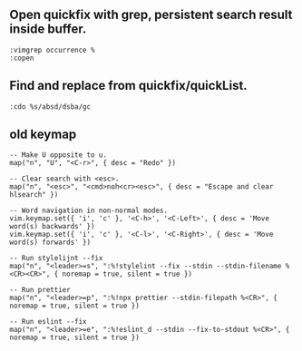 ## Open quickfix with grep, persistent search result inside buffer.

```
:vimgrep occurrence %
:copen
```


## Find and replace from quickfix/quickList.
```
:cdo %s/absd/dsba/gc
```


## old keymap
```
-- Make U opposite to u.
map("n", "U", "<C-r>", { desc = "Redo" })

-- Clear search with <esc>.
map("n", "<esc>", "<cmd>noh<cr><esc>", { desc = "Escape and clear hlsearch" })

-- Word navigation in non-normal modes.
vim.keymap.set({ 'i', 'c' }, '<C-h>', '<C-Left>', { desc = 'Move word(s) backwards' })
vim.keymap.set({ 'i', 'c' }, '<C-l>', '<C-Right>', { desc = 'Move word(s) forwards' })

-- Run stylelijnt --fix
map("n", "<leader>=s", ":%!stylelint --fix --stdin --stdin-filename %<CR><CR>", { noremap = true, silent = true })

-- Run prettier
map("n", "<leader>=p", ":%!npx prettier --stdin-filepath %<CR>", { noremap = true, silent = true })

-- Run eslint --fix
map("n", "<leader>=e", ":%!eslint_d --stdin --fix-to-stdout %<CR>", { noremap = true, silent = true })

```
